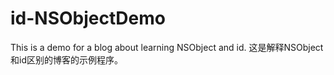 # id-NSObjectDemo
This is a demo for a blog about learning NSObject and id. 这是解释NSObject和id区别的博客的示例程序。
